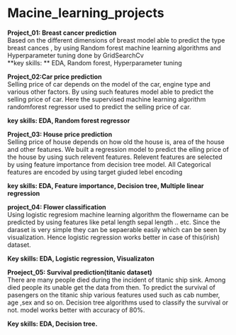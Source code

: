 # Macine_learning_projects
**Project_01: Breast cancer prediction**<br>
Based on the different dimensions of breast model able to predict the type breast cances , by using Random forest machine learning algorithms and Hyperparameter tuning done by GridSearchCv<br>
**key skills: ** EDA, Random forest, Hyperparameter tuning<br>


**Project_02:Car price prediction**<br>
Selling price of car depends on the model of the car, engine type and various other factors. By using such features model able to predict the selling price of car. Here the supervised machine learning algorithm randomforest regressor used to predict the selling price of car.<br>

**key skills: EDA, Random forest regressor**<br>

**Project_03: House price prediction**<br>
Selling price of house depends on how old the house is, area of the house and other features. We built a regression model to predict the elling price of the house by using such relevent features. Relevent features are selected by using feature importance from decision tree model. All Categorical features are encoded by using target giuded lebel encoding<br>

**key skills: EDA, Feature importance, Decision tree, Multiple linear regression**<br>

**project_04: Flower classification**<br>
Using logistic regresiom machine learning algorithm the flowername can be predicted by using features like petal length sepal length .. etc. Since the daraset is very simple they can be sepaerable easily which can be seen by visualization. Hence logistic regression works better in case of this(irish) dataset.<br>

**Key skills: EDA, Logistic regression, Visualizaton**<br>


**Proeject_05: Survival prediction(titanic dataset)**<br>
There are many people died during the incident of titanic ship sink. Among died people its unable get the data from then. To predict the survival of pasengers on the titanic ship various features used such as cab number, age ,sex and so on. Decision tree algorithms used to classify the survival or not. model works better  with accuracy of 80%.<br>

**Key skills: EDA, Decision tree.**



